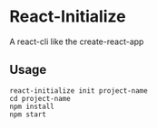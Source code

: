 # React-Initialize
A react-cli like the create-react-app

## Usage
```
react-initialize init project-name
cd project-name
npm install
npm start
```